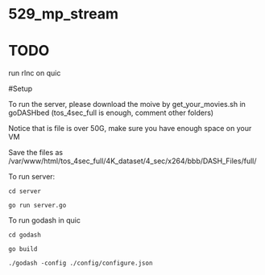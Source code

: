 # 529_mp_stream

# TODO
run rlnc on quic

#Setup

To run the server, please download the moive by get_your_movies.sh in goDASHbed (tos_4sec_full is enough, comment other folders)

Notice that is file is over 50G, make sure you have enough space on your VM

Save the files as /var/www/html/tos_4sec_full/4K_dataset/4_sec/x264/bbb/DASH_Files/full/<files> 

To run server:

    cd server
    
    go run server.go
    
To run godash in quic

    cd godash
    
    go build
    
    ./godash -config ./config/configure.json
